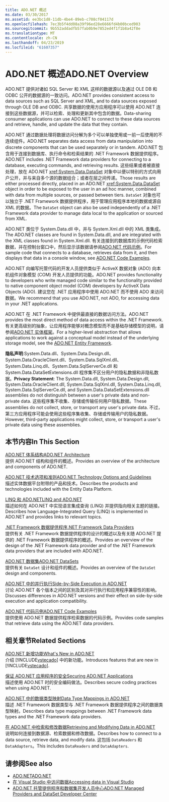 ```yaml
---
title: ADO.NET 概述
ms.date: 03/30/2017
ms.assetid: ee3bc1d8-11db-4be4-89eb-c708cf04117d
ms.openlocfilehash: 7ec3b5f4dd08a39f96ed28e6666fd4b00bced903
ms.sourcegitcommit: 9b552addadfb57fab0b9e7852ed4f1f1b8a42f8e
ms.translationtype: MT
ms.contentlocale: zh-CN
ms.lasthandoff: 04/23/2019
ms.locfileid: "61607357"
---
```

# <a name="adonet-overview"></a><span data-ttu-id="f155f-102">ADO.NET 概述</span><span class="sxs-lookup"><span data-stu-id="f155f-102">ADO.NET Overview</span></span>
<span data-ttu-id="f155f-103">ADO.NET 提供对诸如 SQL Server 和 XML 这样的数据源以及通过 OLE DB 和 ODBC 公开的数据源的一致访问。</span><span class="sxs-lookup"><span data-stu-id="f155f-103">ADO.NET provides consistent access to data sources such as SQL Server and XML, and to data sources exposed through OLE DB and ODBC.</span></span> <span data-ttu-id="f155f-104">共享数据的使用方应用程序可以使用 ADO.NET 连接到这些数据源，并可以检索、处理和更新其中包含的数据。</span><span class="sxs-lookup"><span data-stu-id="f155f-104">Data-sharing consumer applications can use ADO.NET to connect to these data sources and retrieve, handle, and update the data that they contain.</span></span>  
  
 <span data-ttu-id="f155f-105">ADO.NET 通过数据处理将数据访问分解为多个可以单独使用或一前一后使用的不连续组件。</span><span class="sxs-lookup"><span data-stu-id="f155f-105">ADO.NET separates data access from data manipulation into discrete components that can be used separately or in tandem.</span></span> <span data-ttu-id="f155f-106">ADO.NET 包含用于连接到数据库、执行命令和检索结果的 .NET Framework 数据提供程序。</span><span class="sxs-lookup"><span data-stu-id="f155f-106">ADO.NET includes .NET Framework data providers for connecting to a database, executing commands, and retrieving results.</span></span> <span data-ttu-id="f155f-107">这些结果或者被直接处理，放在 ADO.NET <xref:System.Data.DataSet> 对象中以便以特别的方式向用户公开，并与来自多个源的数据组合；或者在层之间传递。</span><span class="sxs-lookup"><span data-stu-id="f155f-107">Those results are either processed directly, placed in an ADO.NET <xref:System.Data.DataSet> object in order to be exposed to the user in an ad hoc manner, combined with data from multiple sources, or passed between tiers.</span></span> <span data-ttu-id="f155f-108">`DataSet` 对象也可以独立于 .NET Framework 数据提供程序，用于管理应用程序本地的数据或源自 XML 的数据。</span><span class="sxs-lookup"><span data-stu-id="f155f-108">The `DataSet` object can also be used independently of a .NET Framework data provider to manage data local to the application or sourced from XML.</span></span>  
  
 <span data-ttu-id="f155f-109">ADO.NET 类位于 System.Data.dll 中，并与 System.Xml.dll 中的 XML 类集成。</span><span class="sxs-lookup"><span data-stu-id="f155f-109">The ADO.NET classes are found in System.Data.dll, and are integrated with the XML classes found in System.Xml.dll.</span></span> <span data-ttu-id="f155f-110">有关连接到的数据库的示例代码检索数据，并在控制台窗口中，然后显示该数据请参阅[ADO.NET 代码示例](../../../../docs/framework/data/adonet/ado-net-code-examples.md)。</span><span class="sxs-lookup"><span data-stu-id="f155f-110">For sample code that connects to a database, retrieves data from it, and then displays that data in a console window, see [ADO.NET Code Examples](../../../../docs/framework/data/adonet/ado-net-code-examples.md).</span></span>  
  
 <span data-ttu-id="f155f-111">ADO.NET 向编写托管代码的开发人员提供类似于 ActiveX 数据对象 (ADO) 向本机组件对象模型 (COM) 开发人员提供的功能。</span><span class="sxs-lookup"><span data-stu-id="f155f-111">ADO.NET provides functionality to developers who write managed code similar to the functionality provided to native component object model (COM) developers by ActiveX Data Objects (ADO).</span></span> <span data-ttu-id="f155f-112">建议您在 .NET 应用程序中使用 ADO.NET 而不使用 ADO 来访问数据。</span><span class="sxs-lookup"><span data-stu-id="f155f-112">We recommend that you use ADO.NET, not ADO, for accessing data in your .NET applications.</span></span>  
  
 <span data-ttu-id="f155f-113">ADO.NET 在 .NET Framework 中提供最直接的数据访问方法。</span><span class="sxs-lookup"><span data-stu-id="f155f-113">ADO.NET provides the most direct method of data access within the .NET Framework.</span></span> <span data-ttu-id="f155f-114">有关更高级别的抽象，让应用程序能够对概念模型而不是基础存储模型的说明，请参阅[ADO.NET 实体框架](../../../../docs/framework/data/adonet/ef/index.md)。</span><span class="sxs-lookup"><span data-stu-id="f155f-114">For a higher-level abstraction that allows applications to work against a conceptual model instead of the underlying storage model, see the [ADO.NET Entity Framework](../../../../docs/framework/data/adonet/ef/index.md).</span></span>  
  
 <span data-ttu-id="f155f-115">**隐私声明**:System.Data.dll、System.Data.Design.dll、System.Data.OracleClient.dll、System.Data.SqlXml.dll、System.Data.Linq.dll、System.Data.SqlServerCe.dll 和 System.Data.DataSetExtensions.dll 程序集不区分用户的隐私数据和非隐私数据。</span><span class="sxs-lookup"><span data-stu-id="f155f-115">**Privacy Statement**: The System.Data.dll, System.Data.Design.dll, System.Data.OracleClient.dll, System.Data.SqlXml.dll, System.Data.Linq.dll, System.Data.SqlServerCe.dll, and System.Data.DataSetExtensions.dll assemblies do not distinguish between a user's private data and non-private data.</span></span>  <span data-ttu-id="f155f-116">这些程序集不收集、存储或传输任何用户隐私数据。</span><span class="sxs-lookup"><span data-stu-id="f155f-116">These assemblies do not collect, store, or transport any user's private data.</span></span> <span data-ttu-id="f155f-117">不过，第三方应用程序可能会使用这些程序集收集、存储或传输用户的隐私数据。</span><span class="sxs-lookup"><span data-stu-id="f155f-117">However, third-party applications might collect, store, or transport a user's private data using these assemblies.</span></span>  
  
## <a name="in-this-section"></a><span data-ttu-id="f155f-118">本节内容</span><span class="sxs-lookup"><span data-stu-id="f155f-118">In This Section</span></span>  
 [<span data-ttu-id="f155f-119">ADO.NET 体系结构</span><span class="sxs-lookup"><span data-stu-id="f155f-119">ADO.NET Architecture</span></span>](../../../../docs/framework/data/adonet/ado-net-architecture.md)  
 <span data-ttu-id="f155f-120">提供 ADO.NET 结构和组件的概述。</span><span class="sxs-lookup"><span data-stu-id="f155f-120">Provides an overview of the architecture and components of ADO.NET.</span></span>  
  
 [<span data-ttu-id="f155f-121">ADO.NET 技术选项和准则</span><span class="sxs-lookup"><span data-stu-id="f155f-121">ADO.NET Technology Options and Guidelines</span></span>](../../../../docs/framework/data/adonet/ado-net-technology-options-and-guidelines.md)  
 <span data-ttu-id="f155f-122">描述实体数据平台附带的产品和技术。</span><span class="sxs-lookup"><span data-stu-id="f155f-122">Describes the products and technologies included with the Entity Data Platform.</span></span>  
  
 [<span data-ttu-id="f155f-123">LINQ 和 ADO.NET</span><span class="sxs-lookup"><span data-stu-id="f155f-123">LINQ and ADO.NET</span></span>](../../../../docs/framework/data/adonet/linq-and-ado-net.md)  
 <span data-ttu-id="f155f-124">描述如何在 ADO.NET 中实现语言集成查询 (LINQ) 并提供指向相关主题的链接。</span><span class="sxs-lookup"><span data-stu-id="f155f-124">Describes how Language-Integrated Query (LINQ) is implemented in ADO.NET and provides links to relevant topics.</span></span>  
  
 [<span data-ttu-id="f155f-125">.NET Framework 数据提供程序</span><span class="sxs-lookup"><span data-stu-id="f155f-125">.NET Framework Data Providers</span></span>](../../../../docs/framework/data/adonet/data-providers.md)  
 <span data-ttu-id="f155f-126">提供有关 .NET Framework 数据提供程序的设计的概述以及有关随 ADO.NET 提供的 .NET Framework 数据提供程序的概述。</span><span class="sxs-lookup"><span data-stu-id="f155f-126">Provides an overview of the design of the .NET Framework data provider and of the .NET Framework data providers that are included with ADO.NET.</span></span>  
  
 [<span data-ttu-id="f155f-127">ADO.NET 数据集</span><span class="sxs-lookup"><span data-stu-id="f155f-127">ADO.NET DataSets</span></span>](../../../../docs/framework/data/adonet/ado-net-datasets.md)  
 <span data-ttu-id="f155f-128">提供有关 `DataSet` 设计和组件的概述。</span><span class="sxs-lookup"><span data-stu-id="f155f-128">Provides an overview of the `DataSet` design and components.</span></span>  
  
 [<span data-ttu-id="f155f-129">ADO.NET 中的并行执行</span><span class="sxs-lookup"><span data-stu-id="f155f-129">Side-by-Side Execution in ADO.NET</span></span>](../../../../docs/framework/data/adonet/side-by-side-execution.md)  
 <span data-ttu-id="f155f-130">讨论 ADO.NET 各个版本之间的区别及其对并行执行和应用程序兼容性的影响。</span><span class="sxs-lookup"><span data-stu-id="f155f-130">Discusses differences in ADO.NET versions and their effect on side-by-side execution and application compatibility.</span></span>  
  
 [<span data-ttu-id="f155f-131">ADO.NET 代码示例</span><span class="sxs-lookup"><span data-stu-id="f155f-131">ADO.NET Code Examples</span></span>](../../../../docs/framework/data/adonet/ado-net-code-examples.md)  
 <span data-ttu-id="f155f-132">提供使用 ADO.NET 数据提供程序检索数据的代码示例。</span><span class="sxs-lookup"><span data-stu-id="f155f-132">Provides code samples that retrieve data using the ADO.NET data providers.</span></span>  
  
## <a name="related-sections"></a><span data-ttu-id="f155f-133">相关章节</span><span class="sxs-lookup"><span data-stu-id="f155f-133">Related Sections</span></span>  
 [<span data-ttu-id="f155f-134">ADO.NET 新增功能</span><span class="sxs-lookup"><span data-stu-id="f155f-134">What's New in ADO.NET</span></span>](../../../../docs/framework/data/adonet/whats-new.md)  
 <span data-ttu-id="f155f-135">介绍 [!INCLUDE[vstecado](../../../../includes/vstecado-md.md)] 中的新功能。</span><span class="sxs-lookup"><span data-stu-id="f155f-135">Introduces features that are new in [!INCLUDE[vstecado](../../../../includes/vstecado-md.md)].</span></span>  
  
 [<span data-ttu-id="f155f-136">保证 ADO.NET 应用程序的安全</span><span class="sxs-lookup"><span data-stu-id="f155f-136">Securing ADO.NET Applications</span></span>](../../../../docs/framework/data/adonet/securing-ado-net-applications.md)  
 <span data-ttu-id="f155f-137">描述使用 ADO.NET 时的安全编码做法。</span><span class="sxs-lookup"><span data-stu-id="f155f-137">Describes secure coding practices when using ADO.NET.</span></span>  
  
 [<span data-ttu-id="f155f-138">ADO.NET 中的数据类型映射</span><span class="sxs-lookup"><span data-stu-id="f155f-138">Data Type Mappings in ADO.NET</span></span>](../../../../docs/framework/data/adonet/data-type-mappings-in-ado-net.md)  
 <span data-ttu-id="f155f-139">描述 .NET Framework 数据类型与 .NET Framework 数据提供程序之间的数据类型映射。</span><span class="sxs-lookup"><span data-stu-id="f155f-139">Describes data type mappings between .NET Framework data types and the .NET Framework data providers.</span></span>  
  
 [<span data-ttu-id="f155f-140">在 ADO.NET 中检索和修改数据</span><span class="sxs-lookup"><span data-stu-id="f155f-140">Retrieving and Modifying Data in ADO.NET</span></span>](../../../../docs/framework/data/adonet/retrieving-and-modifying-data.md)  
 <span data-ttu-id="f155f-141">说明如何连接到数据源、检索数据和修改数据。</span><span class="sxs-lookup"><span data-stu-id="f155f-141">Describes how to connect to a data source, retrieve data, and modify data.</span></span> <span data-ttu-id="f155f-142">这包括 `DataReaders` 和 `DataAdapters`。</span><span class="sxs-lookup"><span data-stu-id="f155f-142">This includes `DataReaders` and `DataAdapters`.</span></span>  
  
## <a name="see-also"></a><span data-ttu-id="f155f-143">请参阅</span><span class="sxs-lookup"><span data-stu-id="f155f-143">See also</span></span>

- [<span data-ttu-id="f155f-144">ADO.NET</span><span class="sxs-lookup"><span data-stu-id="f155f-144">ADO.NET</span></span>](../../../../docs/framework/data/adonet/index.md)
- [<span data-ttu-id="f155f-145">在 Visual Studio 中访问数据</span><span class="sxs-lookup"><span data-stu-id="f155f-145">Accessing data in Visual Studio</span></span>](/visualstudio/data-tools/accessing-data-in-visual-studio)
- [<span data-ttu-id="f155f-146">ADO.NET 托管提供程序和数据集开发人员中心</span><span class="sxs-lookup"><span data-stu-id="f155f-146">ADO.NET Managed Providers and DataSet Developer Center</span></span>](https://go.microsoft.com/fwlink/?LinkId=217917)
